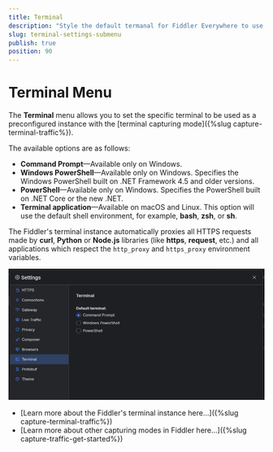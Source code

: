 ```yaml
---
title: Terminal
description: "Style the default termanal for Fiddler Everywhere to use as a preconfigired terminal option."
slug: terminal-settings-submenu
publish: true
position: 90
---
```


# Terminal Menu

The **Terminal** menu allows you to set the specific terminal to be used as a preconfigured instance with the [terminal capturing mode]({%slug capture-terminal-traffic%}).

The available options are as follows:

- **Command Prompt**&mdash;Available only on Windows.
- **Windows PowerShell**&mdash;Available only on Windows. Specifies the Windows PowerShell built on .NET Framework 4.5 and older versions.
- **PowerShell**&mdash;Available only on Windows. Specifies the PowerShell built on .NET Core or the new .NET.
- **Terminal application**&mdash;Available on macOS and Linux. This option will use the default shell environment, for example, **bash**, **zsh**, or **sh**.

The Fiddler's terminal instance automatically proxies all HTTPS requests made by **curl**, **Python** or **Node.js** libraries (like **https**, **request**, etc.) and all applications which respect the `http_proxy` and `https_proxy` environment variables.

![Terminal settings](../../images/settings/settings-terminals.png)

* [Learn more about the Fiddler's terminal instance here...]({%slug capture-terminal-traffic%})
* [Learn more about other capturing modes in Fiddler here...]({%slug capture-traffic-get-started%})
